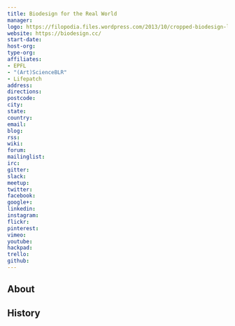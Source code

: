 ```yaml
---
title: Biodesign for the Real World
manager: 
logo: https://filopodia.files.wordpress.com/2013/10/cropped-biodesign-logo-green.png
website: https://biodesign.cc/
start-date: 
host-org: 
type-org: 
affiliates:
- EPFL
- "(Art)ScienceBLR"
- Lifepatch
address: 
directions: 
postcode: 
city: 
state: 
country: 
email: 
blog: 
rss: 
wiki: 
forum: 
mailinglist: 
irc: 
gitter: 
slack: 
meetup: 
twitter: 
facebook: 
google+: 
linkedin: 
instagram: 
flickr: 
pinterest: 
vimeo: 
youtube: 
hackpad: 
trello: 
github: 
---
```


## About

## History
